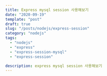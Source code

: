 ```yaml
---
title: Express mysql session 사용해보기
date: "2020-09-19"
template: "post"
draft: true
slug: "/posts/nodejs/express-session"
category: "nodejs"
tags:
  - "nodejs"
  - "express"
  - "express-session-mysql"
  - "express-session"

description: express mysql session 사용해보기
---
```

